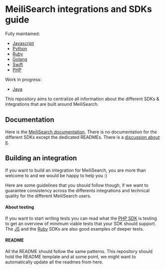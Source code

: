 # MeiliSearch integrations and SDKs guide

Fully maintained:

- [Javascript](https://github.com/meilisearch/meilisearch-js)
- [Python](https://github.com/meilisearch/meilisearch-python)
- [Ruby](https://github.com/meilisearch/meilisearch-ruby)
- [Golang](https://github.com/meilisearch/meilisearch-go)
- [Swift](https://github.com/meilisearch/meilisearch-swift)
- [PHP](https://github.com/meilisearch/meilisearch-php)

Work in progress:

- [Java](https://github.com/meilisearch/meilisearch-java)

This repository aims to centralize all information about the different SDKs & integrations that are built around MeiliSearch.

## Documentation

Here is the [MeiliSearch documentation](https://docs.meilisearch.com).
There is no documentation for the different SDKs except the dedicated READMEs. There is a [discussion about it](https://github.com/meilisearch/sdks/issues/3).

## Building an integration

If you want to build an integration for MeiliSearch, you are more than welcome to and we would be happy to help you :)

Here are some guidelines that you should follow though, if we want to guarantee consistency across the differents integrations and technical quality for the different MeiliSearch users.

#### About testing

If you want to start writing tests you can read what the [PHP SDK](https://github.com/meilisearch/meilisearch-php) is testing to get an overview of minimum viable tests that your SDK should support. The [JS](https://github.com/meilisearch/meilisearch-js) and the [Ruby](https://github.com/meilisearch/meilisearch-ruby) SDKs are also good examples of deeper tests.

#### README

All the README should follow the same patterns. This repository should hold the README template and at some point, we might want to automatically update all the readmes from here. 
